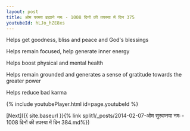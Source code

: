 ```yaml
---
layout: post
title: ओम परमय ब्रह्माने नमः - 1008 दिनों की तपस्या में दिन 375
youtubeId: hLJo_hZE8xs
---
```

 
 
Helps get goodness, bliss and peace and God's blessings
 
Helps remain focused, help generate inner energy 
 
Helps boost physical and mental health 
 
Helps remain grounded and generates a sense of gratitude towards the greater power 
 
Helps reduce bad karma
 
 
 
 


{% include youtubePlayer.html id=page.youtubeId %}
 
[Next]({{ site.baseurl }}{% link  split1/_posts/2014-02-07-ओम सुस्वप्नया नमः - 1008 दिनों की तपस्या में दिन 384.md%})
 
